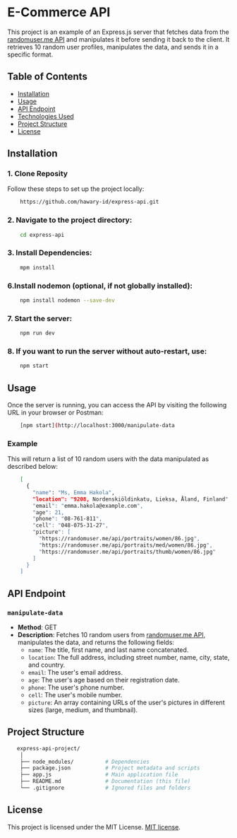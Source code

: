 # E-Commerce API

This project is an example of an Express.js server that fetches data from the [randomuser.me API](https://randomuser.me/) and manipulates it before sending it back to the client. It retrieves 10 random user profiles, manipulates the data, and sends it in a specific format.

## Table of Contents

- [Installation](#installation)
- [Usage](#usage)
- [API Endpoint](#api-endpoint)
- [Technologies Used](#technologies-used)
- [Project Structure](#project-structure)
- [License](#license)

## Installation

### 1. Clone Reposity
Follow these steps to set up the project locally:
```bash
    https://github.com/hawary-id/express-api.git
```    

### 2. Navigate to the project directory:
```bash
    cd express-api
```

### 3. Install Dependencies:
```bash
    mpm install
```

### 6.Install nodemon (optional, if not globally installed):
```bash
    npm install nodemon --save-dev
```

### 7. Start the server:
```bash
    npm run dev
```

### 8. If you want to run the server without auto-restart, use:
```bash
    npm start
```
## Usage
Once the server is running, you can access the API by visiting the following URL in your browser or Postman:
```bash
    [npm start](http://localhost:3000/manipulate-data
```

### Example
This will return a list of 10 random users with the data manipulated as described below:
```bash
    [
      {
        "name": "Ms, Emma Hakola",
        "location": "9208, Nordenskiöldinkatu, Lieksa, Åland, Finland",
        "email": "emma.hakola@example.com",
        "age": 21,
        "phone": "08-761-811",
        "cell": "048-075-31-27",
        "picture": [
          "https://randomuser.me/api/portraits/women/86.jpg",
          "https://randomuser.me/api/portraits/med/women/86.jpg",
          "https://randomuser.me/api/portraits/thumb/women/86.jpg"
        ]
      }
    ]
```

## API Endpoint
### `manipulate-data`

- **Method**: GET
- **Description**: Fetches 10 random users from [randomuser.me API](https://randomuser.me/), manipulates the data, and returns the following fields:
  - `name`: The title, first name, and last name concatenated.
  - `location`: The full address, including street number, name, city, state, and country.
  - `email`: The user's email address.
  - `age`: The user's age based on their registration date.
  - `phone`: The user's phone number.
  - `cell`: The user's mobile number.
  - `picture`: An array containing URLs of the user's pictures in different sizes (large, medium, and thumbnail).

## Project Structure
```bash
   express-api-project/
    │
    ├── node_modules/          # Dependencies
    ├── package.json           # Project metadata and scripts
    ├── app.js                 # Main application file
    ├── README.md              # Documentation (this file)
    └── .gitignore             # Ignored files and folders

```
## License

This project is licensed under the MIT License. [MIT license](https://opensource.org/licenses/MIT).
